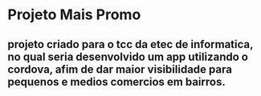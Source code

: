 # Projeto Mais Promo

## projeto criado para o tcc da etec de informatica, no qual seria desenvolvido um app utilizando o cordova, afim de dar maior visibilidade para pequenos e medios comercios em bairros.

